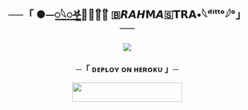 <h2 align="center">  
      ──「 ●⏤꯭𓆩꯭⛧‌ٖٖٖٖٖٖٜٖٖٖٖ᪵᪳٭⃪꯭꯭⃜ 🇧𝙍𝘼𝙃𝗠𝘼🇸𝗧𝗥𝗔•𓆩ᵈⁱᵗᵗᵒ𓆪°‌⁪」──  
  </h2>  

  <p align="center">  
    <img src="https://te.legra.ph/file/4cfe7cf3ffcce4dc41d8c.jpg">  
  </p>  

  <h3 align="center">  
      ─「 ᴅᴇᴩʟᴏʏ ᴏɴ ʜᴇʀᴏᴋᴜ 」─  
  </h3>  

  <p align="center"><a href="https://dashboard.heroku.com/new?template=https://github.com/BRAMHASTRA/BRAMHASTRA BOT"> <img src="https://img.shields.io/badge/Deploy%20On%20Heroku-pink?style=for-the-badge&logo=heroku" width="220" height="38.45"/></a></p>  
